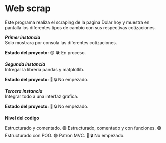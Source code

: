 # Web scrap

Este programa realiza el scraping de la pagina Dolar hoy y muestra en pantalla los diferentes tipos de cambio con sus respectivas cotizaciones.

***Primer instancia***  
Solo mostrara por consola las diferentes cotizaciones.

**Estado del proyecto:** 🟡 🛠️ En proceso.  

***Segunda instancia***  
Intregar la libreria pandas y matplotlib.  

**Estado del proyecto:** 🔴 🔒 No empezado.  

***Tercera instancia***  
Integrar todo a una interfaz grafica.  

**Estado del proyecto:** 🔴 🔒 No empezado. 

**Nivel del codigo**

Estructurado y comentado. 🟢 
Estructurado, comentado y con funciones. 🟢
Estructurado con POO. 🟢
Patron MVC. 🔴 🔒 No empezado. 

